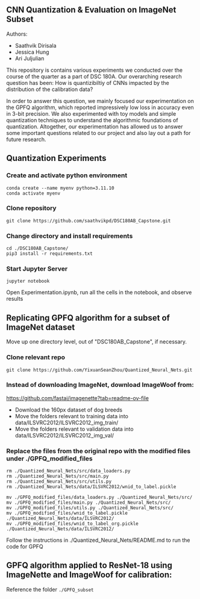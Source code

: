 ## CNN Quantization & Evaluation on ImageNet Subset

Authors:
- Saathvik Dirisala
- Jessica Hung
- Ari Juljulian

This repository is contains various experiments we conducted over the course of the quarter as a part of DSC 180A. Our overarching research question has been: How is quantizibiltiy of CNNs impacted by the distribution of the calibration data?

In order to answer this question, we mainly focused our experimentation on the GPFQ algorithm, which reported impressively low loss in accuracy even in 3-bit precision. We also experimented with toy models and simple quantization techniques to understand the algorithmic foundations of quantization. Altogether, our experimentation has allowed us to answer some important questions related to our project and also lay out a path for future research.

## Quantization Experiments

### Create and activate python environment
```
conda create --name myenv python=3.11.10
conda activate myenv
```

### Clone repository
```
git clone https://github.com/saathvikpd/DSC180AB_Capstone.git
```

### Change directory and install requirements
```
cd ./DSC180AB_Capstone/
pip3 install -r requirements.txt
```

### Start Jupyter Server
```
jupyter notebook
```

Open Experimentation.ipynb, run all the cells in the notebook, and observe results


## Replicating GPFQ algorithm for a subset of ImageNet dataset

Move up one directory level, out of "DSC180AB_Capstone", if necessary.

### Clone relevant repo
```
git clone https://github.com/YixuanSeanZhou/Quantized_Neural_Nets.git
```

### Instead of downloading ImageNet, download ImageWoof from:

https://github.com/fastai/imagenette?tab=readme-ov-file

- Download the 160px dataset of dog breeds
- Move the folders relevant to training data into data/ILSVRC2012/ILSVRC2012_img_train/
- Move the folders relevant to validation data into data/ILSVRC2012/ILSVRC2012_img_val/

### Replace the files from the original repo with the modified files under ./GPFQ_modified_files

```
rm ./Quantized_Neural_Nets/src/data_loaders.py
rm ./Quantized_Neural_Nets/src/main.py
rm ./Quantized_Neural_Nets/src/utils.py
rm ./Quantized_Neural_Nets/data/ILSVRC2012/wnid_to_label.pickle

mv ./GPFQ_modified_files/data_loaders.py ./Quantized_Neural_Nets/src/
mv ./GPFQ_modified_files/main.py ./Quantized_Neural_Nets/src/
mv ./GPFQ_modified_files/utils.py ./Quantized_Neural_Nets/src/
mv ./GPFQ_modified_files/wnid_to_label.pickle ./Quantized_Neural_Nets/data/ILSVRC2012/
mv ./GPFQ_modified_files/wnid_to_label_org.pickle ./Quantized_Neural_Nets/data/ILSVRC2012/
```

Follow the instructions in ./Quantized_Neural_Nets/README.md to run the code for GPFQ

## GPFQ algorithm applied to ResNet-18 using ImageNette and ImageWoof for calibration:

Reference the folder ```./GPFQ_subset```


